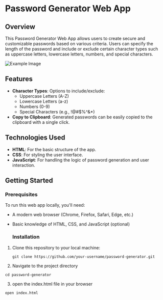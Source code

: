 # Password Generator Web App

## Overview

This Password Generator Web App allows users to create secure and customizable passwords based on various criteria. Users can specify the length of the password and include or exclude certain character types such as uppercase letters, lowercase letters, numbers, and special characters.

![Example Image](ahmad/Downloads/PasswordG.png)





## Features

- **Character Types**: Options to include/exclude:
  - Uppercase Letters (A-Z)
  - Lowercase Letters (a-z)
  - Numbers (0-9)
  - Special Characters (e.g., !@#$%^&*)
- **Copy to Clipboard**: Generated passwords can be easily copied to the clipboard with a single click.

## Technologies Used

- **HTML**: For the basic structure of the app.
- **CSS**: For styling the user interface.
- **JavaScript**: For handling the logic of password generation and user interaction.

## Getting Started

### Prerequisites

To run this web app locally, you'll need:

- A modern web browser (Chrome, Firefox, Safari, Edge, etc.)
- Basic knowledge of HTML, CSS, and JavaScript (optional)

  ### Installation

1. Clone this repository to your local machine:
   ```
   git clone https://github.com/your-username/password-generator.git

2. Navigate to the project directory

  `cd password-generator`


3. open the index.html file in your browser

  `open index.html`
